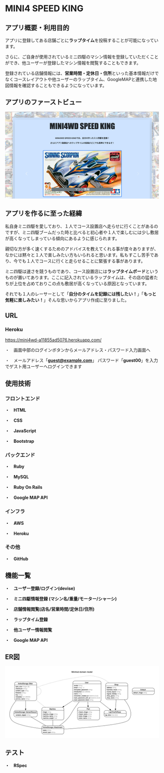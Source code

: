 # MINI4 SPEED KING

## アプリ概要・利用目的
アプリに登録してある店舗ごとに**ラップタイム**を投稿することが可能になっています。

さらに、ご自身が使用されているミニ四駆のマシン情報を登録していただくことができ、他ユーザーが登録したマシン情報を閲覧することもできます。

登録されている店舗情報には、**営業時間・定休日・住所**といった基本情報だけでなくコースレイアウトや他ユーザーのラップタイム、GoogleMAPと連携した地図情報を確認することもできるようになっています。

## アプリのファーストビュー

![画像名](./first_view.jpg)

## アプリを作るに至った経緯
私自身ミニ四駆を愛しており、１人でコース設置店へ走らせに行くことがあるのですが、ミニ四駆ブームだった時と比べると初心者や１人で楽しむには少し敷居が高くなってしまっている傾向にあるように感じられます。

親切な方が多く速くするためのアドバイスを教えてくれる事が度々ありますが、なかには黙々と１人で楽しみたい方もいられると思います。私もすこし苦手であり、今でも１人でコースに行くと走らせることに緊張する事があります。

ミニ四駆は速さを競うものであり、コース設置店には**ラップタイムボード**というものが置いてあります。ここに記入されているラップタイムは、その店の猛者たちが上位を占めておりこの点も敷居が高くなっている原因となっています。

それでも１人のレーサーとして「**自分のタイムを記録には残したい！**」「**もっと気軽に楽しみたい！**」そんな思いからアプリ作成に至りました。

## URL
### Heroku
https://mini4wd-a11855ad5076.herokuapp.com/

・　画面中部のログインボタンからメールアドレス・パスワード入力画面へ

・　メールアドレス「**guest@example.com**」 パスワード「**guest00**」を入力でゲスト用ユーザーへログインできます

## 使用技術
### フロントエンド
**・　HTML** 

**・　CSS** 

**・　JavaScript** 

**・　Bootstrap**

### バックエンド
**・　Ruby** 

**・　MySQL** 

**・　Ruby On Rails** 

**・　Google MAP API** 

### インフラ
**・　AWS**

**・　Heroku**

### その他
**・　GitHub**

## 機能一覧
**・　ユーザー登録/ログイン(devise)**

**・　ミニ四駆情報登録 (マシン名/重量/モーター/シャーシ)**

**・　店舗情報閲覧(店名/営業時間/定休日/住所)**

**・　ラップタイム登録**

**・　他ユーザー情報閲覧**

**・　Google MAP API**

## ER図
![画像名](./erd.jpg)

## テスト
**・　RSpec**
